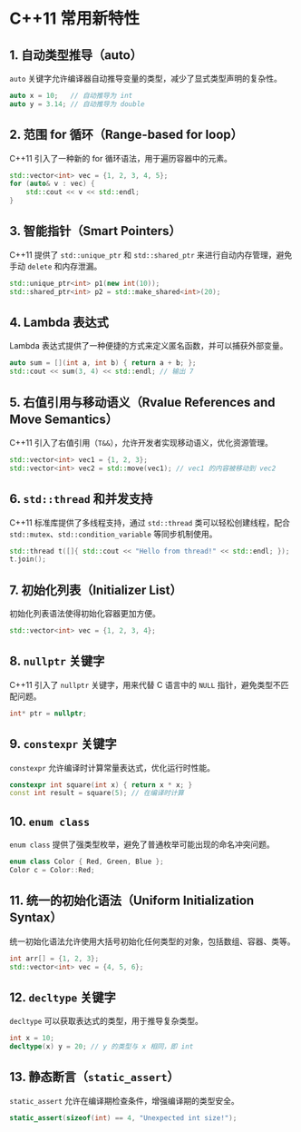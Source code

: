 
# C++11 常用新特性

## 1. 自动类型推导（auto）
`auto` 关键字允许编译器自动推导变量的类型，减少了显式类型声明的复杂性。
```cpp
auto x = 10;   // 自动推导为 int
auto y = 3.14; // 自动推导为 double
```

## 2. 范围 for 循环（Range-based for loop）
C++11 引入了一种新的 for 循环语法，用于遍历容器中的元素。
```cpp
std::vector<int> vec = {1, 2, 3, 4, 5};
for (auto& v : vec) {
    std::cout << v << std::endl;
}
```

## 3. 智能指针（Smart Pointers）
C++11 提供了 `std::unique_ptr` 和 `std::shared_ptr` 来进行自动内存管理，避免手动 `delete` 和内存泄漏。
```cpp
std::unique_ptr<int> p1(new int(10));
std::shared_ptr<int> p2 = std::make_shared<int>(20);
```

## 4. Lambda 表达式
Lambda 表达式提供了一种便捷的方式来定义匿名函数，并可以捕获外部变量。
```cpp
auto sum = [](int a, int b) { return a + b; };
std::cout << sum(3, 4) << std::endl; // 输出 7
```

## 5. 右值引用与移动语义（Rvalue References and Move Semantics）
C++11 引入了右值引用（`T&&`），允许开发者实现移动语义，优化资源管理。
```cpp
std::vector<int> vec1 = {1, 2, 3};
std::vector<int> vec2 = std::move(vec1); // vec1 的内容被移动到 vec2
```

## 6. `std::thread` 和并发支持
C++11 标准库提供了多线程支持，通过 `std::thread` 类可以轻松创建线程，配合 `std::mutex`、`std::condition_variable` 等同步机制使用。
```cpp
std::thread t([]{ std::cout << "Hello from thread!" << std::endl; });
t.join();
```

## 7. 初始化列表（Initializer List）
初始化列表语法使得初始化容器更加方便。
```cpp
std::vector<int> vec = {1, 2, 3, 4};
```

## 8. `nullptr` 关键字
C++11 引入了 `nullptr` 关键字，用来代替 C 语言中的 `NULL` 指针，避免类型不匹配问题。
```cpp
int* ptr = nullptr;
```

## 9. `constexpr` 关键字
`constexpr` 允许编译时计算常量表达式，优化运行时性能。
```cpp
constexpr int square(int x) { return x * x; }
const int result = square(5); // 在编译时计算
```

## 10. `enum class`
`enum class` 提供了强类型枚举，避免了普通枚举可能出现的命名冲突问题。
```cpp
enum class Color { Red, Green, Blue };
Color c = Color::Red;
```

## 11. 统一的初始化语法（Uniform Initialization Syntax）
统一初始化语法允许使用大括号初始化任何类型的对象，包括数组、容器、类等。
```cpp
int arr[] = {1, 2, 3};
std::vector<int> vec = {4, 5, 6};
```

## 12. `decltype` 关键字
`decltype` 可以获取表达式的类型，用于推导复杂类型。
```cpp
int x = 10;
decltype(x) y = 20; // y 的类型与 x 相同，即 int
```

## 13. 静态断言（`static_assert`）
`static_assert` 允许在编译期检查条件，增强编译期的类型安全。
```cpp
static_assert(sizeof(int) == 4, "Unexpected int size!");
```
